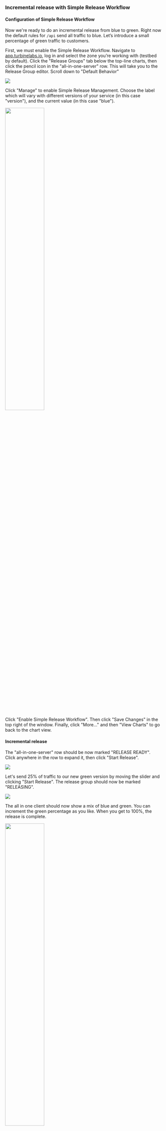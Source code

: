 ### Incremental release with Simple Release Workflow

#### Configuration of Simple Release Workflow

Now we're ready to do an incremental release from blue to green. Right now the
default rules for `/api` send all traffic to blue. Let’s introduce a small
percentage of green traffic to customers.

First, we must enable the Simple Release Workflow. Navigate to
[app.turbinelabs.io](https://app.turbinelabs.io), log in and select the zone
you’re working with (testbed by default). Click the "Release Groups" tab below
the top-line charts, then click the pencil icon in the "all-in-one-server" row.
This will take you to the Release Group editor. Scroll down to "Default
Behavior"

<img src="/assets/rge_unmanaged.png" />

Click "Manage" to enable Simple Release Management. Choose the label which
will vary with different versions of your service (in this case "version"), and
the current value (in this case "blue").

<img src="/assets/rge_manage_modal.png" width="50%" />

Click "Enable Simple Release Workflow". Then click "Save Changes" in the top
right of the window. Finally, click "More..." and then "View Charts" to go back
to the chart view.

#### Incremental release

The "all-in-one-server" row should be now marked "RELEASE READY". Click anywhere
in the row to expand it, then click "Start Release".

<img src="/assets/release_ready.png" />

Let's send 25% of traffic to our new green version by
moving the slider and clicking "Start Release". The release group should now
be marked "RELEASING".

<img src="/assets/releasing_green.png" />

The all in one client should now show a mix of blue and green. You can
increment the green percentage as you like. When you get to 100%, the release
is complete.

<img src="/assets/spray_green_blue.png" width="50%" height="50%"/>

Congratulations! You've safely and incrementally released a new version of your
production software. Both blue and green versions are still running; if a
problem were found with green, a rollback to blue would be just as easy.
